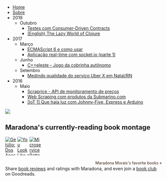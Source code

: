 - [Home](/)
- [Sobre](/about)
- 2019
  - Outubro
    - [Testes com Consumer-Driven Contracts](/Testes-com-Consumer-Driven-Contracts)
    - [(English) The Lazy World of Clojure](/The-Lazy-World-of-Clojure)
- 2017
  - Março
    - [ECMAScript 6 e como usar](/ecmascript-6-e-como-usar)
    - [Aplicação real-time com socket.io (parte 1)](/Aplicacao-real-time-com-socket-io-pt-1)
  - Junho
    - [C++eleste - Jogo da cobrinha autônomo](/C-eleste-Jogo-da-cobrinha-autonomo)
  - Setembro
    - [Medindo qualidade do serviço Uber X em Natal/RN](/Medindo-qualidade-do-servico-Uber-X-em-Natal-RN)
- 2016
  - Maio
    - [Scraprice - API de monitoramento de preços](/Scraprice-API-de-monitoramento-de-precos)
    - [Web Scraping com produtos da Submarino.com](/Web-Scraping-com-produtos-da-Submarino-com)
    - [[IoT 1] Que haja luz com Johnny-Five, Express e Arduino](/IoT-1-Que-haja-luz-com-Johnny-Five-Express-e-Arduino)

<small>
<a rel="license" href="http://creativecommons.org/licenses/by-nc/4.0/"><img style="border-width:0" src="https://i.creativecommons.org/l/by-nc/4.0/88x31.png" /></a>
</small>

<br/>

<style type="text/css" media="screen">
  .gr_grid_container {
    /* customize grid container div here. eg: width: 500px; */
  }

  #gr_grid_widget_1580141760 {
    margin-top: 10px;
  }

  #gr_grid_widget_1580141760 h2 {
    font-size: 16pt;
  }

  .gr_grid_book_container {
    /* customize book cover container div here */
    float: left;
    width: 39px;
    height: 60px;
    padding: 0px 0px;
    overflow: hidden;
  }
</style>
<div id="gr_grid_widget_1580141760">
  <!-- Show static html as a placeholder in case js is not enabled - javascript include will override this if things work -->
  <h2 style="font-size:16pt">
    <a style="text-decoration: none;" rel="nofollow" href="https://www.goodreads.com/review/list/109108590-maradona-morais?shelf=currently-reading&utm_medium=api&utm_source=grid_widget">Maradona's currently-reading book montage</a>
  </h2>
  <div class="gr_grid_container">
    <div class="gr_grid_book_container"><a title="Getúlio: Dos Anos de Formação à Conquista do Poder (1882-1930)" rel="nofollow" href="https://www.goodreads.com/book/show/15731837-get-lio"><img alt="Getúlio: Dos Anos de Formação à Conquista do Poder" border="0" src="https://i.gr-assets.com/images/S/compressed.photo.goodreads.com/books/1341188752l/15731837._SX50_.jpg" /></a></div>
    <div class="gr_grid_book_container"><a title="You Look Like a Thing and I Love You: How Artificial Intelligence Works and Why It's Making the World a Weirder Place" rel="nofollow" href="https://www.goodreads.com/book/show/44286534-you-look-like-a-thing-and-i-love-you"><img alt="You Look Like a Thing and I Love You: How Artificial Intelligence Works and Why It's Making the World a Weirder Place" border="0" src="https://i.gr-assets.com/images/S/compressed.photo.goodreads.com/books/1569287643l/44286534._SX50_.jpg" /></a></div>
    <div class="gr_grid_book_container"><a title="Microservice Patterns" rel="nofollow" href="https://www.goodreads.com/book/show/34372564-microservice-patterns"><img alt="Microservice Patterns" border="0" src="https://i.gr-assets.com/images/S/compressed.photo.goodreads.com/books/1487751473l/34372564._SX50_.jpg" /></a></div>
    <br style="clear: both"/><br/><a class="gr_grid_branding" style="font-size: .9em; color: #382110; text-decoration: none; float: right; clear: both" rel="nofollow" href="https://www.goodreads.com/user/show/109108590-maradona-morais">Maradona Morais's favorite books »</a>
  <noscript><br/>Share <a rel="nofollow" href="/">book reviews</a> and ratings with Maradona, and even join a <a rel="nofollow" href="/group">book club</a> on Goodreads.</noscript>
  </div>
</div>
<script src="https://www.goodreads.com/review/grid_widget/109108590.Maradona's%20currently-reading%20book%20montage?cover_size=small&hide_link=&hide_title=&num_books=20&order=a&shelf=currently-reading&sort=date_added&widget_id=1580141760" type="text/javascript" charset="utf-8"></script>